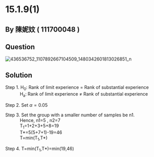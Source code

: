 # 15.1.9(1)

## By 陳妮妏 ( 111700048 )

## Question

![436536752_1107892667104509_1480342601813026851_n](https://github.com/HWTeng-Course/202402-Statistics/assets/162071863/628a52e6-d75d-4dca-85d0-b63dfc84e082)

## Solution

Step 1. H<sub>0</sub>: Rank of limit experience = Rank of substantial experience  
&nbsp;&emsp;&emsp;&emsp;H<sub>a</sub>: Rank of limit experience ≠ Rank of substantial experience

Step 2. Set  $\alpha=0.05$

Step 3. Set the group with a smaller number of samples be n1.  
&nbsp;&emsp;&emsp;&emsp;Hence, n1=5 , n2=7  
&nbsp;&emsp;&emsp;&emsp;T<sub>1</sub>=1+2+3+5+8=19  
&nbsp;&emsp;&emsp;&emsp;T*=5(5+7+1)-19=46  
&nbsp;&emsp;&emsp;&emsp;T=min(T<sub>1</sub>,T*)  

Step 4. T=min(T<sub>1</sub>,T*)=min(19,46)
